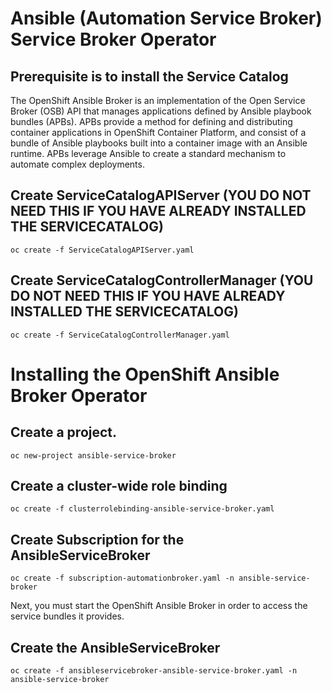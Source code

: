 # Ansible (Automation Service Broker) Service Broker Operator

## Prerequisite is to install the Service Catalog

The OpenShift Ansible Broker is an implementation of the Open Service Broker (OSB) API that manages applications defined by Ansible playbook bundles (APBs). APBs provide a method for defining and distributing container applications in OpenShift Container Platform, and consist of a bundle of Ansible playbooks built into a container image with an Ansible runtime. APBs leverage Ansible to create a standard mechanism to automate complex deployments.

## Create ServiceCatalogAPIServer (YOU DO NOT NEED THIS IF YOU HAVE ALREADY INSTALLED THE SERVICECATALOG)
`oc create -f ServiceCatalogAPIServer.yaml`

## Create ServiceCatalogControllerManager (YOU DO NOT NEED THIS IF YOU HAVE ALREADY INSTALLED THE SERVICECATALOG)
`oc create -f ServiceCatalogControllerManager.yaml `

# Installing the OpenShift Ansible Broker Operator

## Create a project.
`oc new-project ansible-service-broker`

## Create a cluster-wide role binding
`oc create -f clusterrolebinding-ansible-service-broker.yaml`


## Create Subscription for the AnsibleServiceBroker
`oc create -f subscription-automationbroker.yaml -n ansible-service-broker`

Next, you must start the OpenShift Ansible Broker in order to access the service bundles it provides.

## Create the AnsibleServiceBroker
`oc create -f ansibleservicebroker-ansible-service-broker.yaml -n ansible-service-broker`